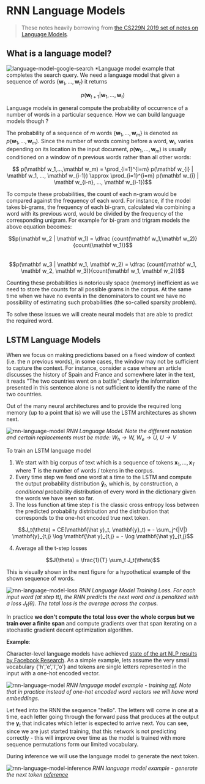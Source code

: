 # RNN Language Models

> These notes heavily borrowing from [the CS229N 2019 set of notes on Language Models](https://web.stanford.edu/class/archive/cs/cs224n/cs224n.1194/readings/cs224n-2019-notes05-LM_RNN.pdf). 

## What is a language model? 

![language-model-google-search](images/language-model-google-search.png)
*Language model example that completes the search query. We need a language model that given a sequence of words $\{ \mathbf w_1, ..., \mathbf w_t \}$ it returns

$$p(\mathbf w_{t+1} | \mathbf w_1, ..., \mathbf w_t)$$

Language models in general compute the probability of occurrence of a number of words in a particular sequence.  How we can build language models though ?

 The probability of a sequence of $m$ words $\{\mathbf w_1, ..., \mathbf w_m \}$ is denoted as $p(\mathbf w_1,...,\mathbf w_m)$. Since the number of words coming before a word, $\mathbf w_i$, varies depending on its location in the input document, $p(\mathbf w_1,...,\mathbf w_m)$ is usually conditioned on a window of $n$ previous words rather than all other words:

$$ p(\mathbf w_1,...,\mathbf w_m) = \prod_{i=1}^{i=m} p(\mathbf w_{i} | \mathbf w_1, ..., \mathbf w_{i-1}) \approx \prod_{i=1}^{i=m} p(\mathbf w_{i} | \mathbf w_{i-n}, ..., \mathbf w_{i-1})$$

To compute these probabilities, the count of each n-gram would be compared against the frequency of each word. For instance, if the model takes bi-grams, the frequency of each bi-gram, calculated via combining a word with its previous word, would be divided by the frequency of the corresponding unigram. For example for bi-gram and trigram models the above equation becomes:

$$p(\mathbf w_2 | \mathbf w_1) = \dfrac {count(\mathbf w_1,\mathbf w_2)}{count(\mathbf w_1)}$$	
$$p(\mathbf w_3 | \mathbf w_1, \mathbf w_2) = \dfrac {count(\mathbf w_1, \mathbf w_2, \mathbf w_3)}{count(\mathbf w_1, \mathbf w_2)}$$

Counting these probabilities is notoriously space (memory) inefficient as we need to store the counts for all possible grams in the corpus. At the same time when we have no events in the denominators to count we have no possibility of estimating such probabilities (the so-called sparsity problem).  

To solve these issues we will create neural models that are able to predict the required word. 


## LSTM Language Models

When we focus on making predictions based on a fixed window of context (i.e. the $n$ previous words), in some cases, the window may not be sufficient to capture the context. For instance, consider a case where an article discusses the history of Spain and France and somewhere later in the text, it reads "The two countries went on a battle"; clearly the information presented in this sentence alone is not sufficient to identify the name of the two countries. 

Out of the many neural architectures and to provide the required long memory (up to a point that is) we will use the LSTM architectures as shown next. 

![rnn-language-model](images/rnn-language-model-words.png)
_RNN Language Model. Note the different notation and certain replacements must be made: $W_h → W$, $W_e \rightarrow U$, $U → V$_

To train an LSTM language model 

1. We start with  big corpus of text which is a sequence of tokens $\mathbf x_1, ..., \mathbf x_{T}$ where T is the number of words / tokens in the corpus. 
2. Every time step we feed one word at a time to the LSTM and compute the output probability distribution $\mathbf{\hat  y}_t$, which is, by construction, a _conditional_ probability distribution of every word in the dictionary given the words we have seen so far. 
3. The loss function at time step $t$ is the classic cross entropy loss between the predicted probability distribution and the distribution that corresponds to the one-hot encoded true next token. 
   
$$J_t(\theta) = CE(\mathbf{\hat  y}_t, \mathbf{y}_t) = - \sum_j^{|V|} \mathbf{y}_{t,j} \log \mathbf{\hat y}_{t,j} = - \log \mathbf{\hat y}_{t,j}$$ 

4. Average all the t-step losses 

$$J(\theta) = \frac{1}{T} \sum_t J_t(\theta)$$

This is visually shown in the next figure for a hypothetical example of the shown sequence of words. 

![rnn-language-model-loss](images/rnn-language-model-loss.png)
*RNN Language Model Training Loss. For each input word (at step t$t$), the RNN predicts the next word and is penalized with a loss $J_t(\theta)$. The total loss is the average across the corpus.*

In practice **we don't compute the total loss over the whole corpus but we train over a finite span** and compute gradients over that span iterating on a stochastic gradient decent optimization algorithm. 

**Example**: 

Character-level language models have achieved [state of the art NLP results by Facebook Research](https://github.com/flairNLP/flair).  As a simple example, lets assume the very small vocabulary {'h','e','l','o'} and tokens are single letters represented in the input with a one-hot encoded vector. 

![rnn-language-model](images/rnn-language-model.png)
_RNN language model example - training [ref](https://www.youtube.com/watch?v=6niqTuYFZLQ&t=521s). Note that in practice instead of one-hot encoded word vectors we will have word embeddings._

 Let feed into the RNN the sequence "hello". The letters will come in one at a time, each letter going through the forward pass that produces at the output the $\mathbf y_t$ that indicates which letter is expected to arrive next.  You can see, since we are just started training,  that this network is not predicting correctly - this will improve over time as the model is trained with more sequence permutations form our limited vocabulary. 
 
 During inference we will use the language model to generate the next token. 

![rnn-language-model-inference](images/rnn-language-model-inference.png)
*RNN language model example - generate the next token [reference](https://www.youtube.com/watch?v=6niqTuYFZLQ&t=521s)*

